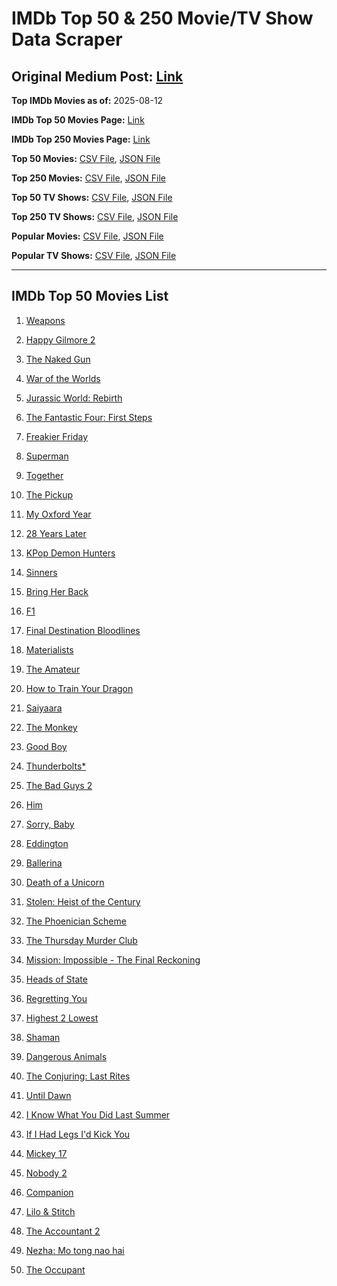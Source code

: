 # IMDb Top 50 & 250 Movie/TV Show Data Scraper

## Original Medium Post: [Link](https://medium.com/@nishantsahoo/which-movie-should-i-watch-5c83a3c0f5b1)

**Top IMDb Movies as of:** 2025-08-12

**IMDb Top 50 Movies Page:** [Link](https://www.imdb.com/search/title/?title_type=feature&release_date=2025-01-01,2025-12-31)

**IMDb Top 250 Movies Page:** [Link](https://www.imdb.com/chart/top/)

**Top 50 Movies:** [CSV File](/data/top50/movies.csv), [JSON File](/data/top50/movies.json)

**Top 250 Movies:** [CSV File](/data/top250/movies.csv), [JSON File](/data/top250/movies.json)

**Top 50 TV Shows:** [CSV File](/data/top50/shows.csv), [JSON File](/data/top50/shows.json)

**Top 250 TV Shows:** [CSV File](/data/top250/shows.csv), [JSON File](/data/top250/shows.json)

**Popular Movies:** [CSV File](/data/popular/movies.csv), [JSON File](/data/popular/movies.json)

**Popular TV Shows:** [CSV File](/data/popular/shows.csv), [JSON File](/data/popular/shows.json)

---

## IMDb Top 50 Movies List

1. [Weapons](https://www.imdb.com/title/tt26581740/)

2. [Happy Gilmore 2](https://www.imdb.com/title/tt31868189/)

3. [The Naked Gun](https://www.imdb.com/title/tt3402138/)

4. [War of the Worlds](https://www.imdb.com/title/tt13186306/)

5. [Jurassic World: Rebirth](https://www.imdb.com/title/tt31036941/)

6. [The Fantastic Four: First Steps](https://www.imdb.com/title/tt10676052/)

7. [Freakier Friday](https://www.imdb.com/title/tt31956415/)

8. [Superman](https://www.imdb.com/title/tt5950044/)

9. [Together](https://www.imdb.com/title/tt31184028/)

10. [The Pickup](https://www.imdb.com/title/tt30445556/)

11. [My Oxford Year](https://www.imdb.com/title/tt4978342/)

12. [28 Years Later](https://www.imdb.com/title/tt10548174/)

13. [KPop Demon Hunters](https://www.imdb.com/title/tt14205554/)

14. [Sinners](https://www.imdb.com/title/tt31193180/)

15. [Bring Her Back](https://www.imdb.com/title/tt32246771/)

16. [F1](https://www.imdb.com/title/tt16311594/)

17. [Final Destination Bloodlines](https://www.imdb.com/title/tt9619824/)

18. [Materialists](https://www.imdb.com/title/tt30253473/)

19. [The Amateur](https://www.imdb.com/title/tt0899043/)

20. [How to Train Your Dragon](https://www.imdb.com/title/tt26743210/)

21. [Saiyaara](https://www.imdb.com/title/tt28037987/)

22. [The Monkey](https://www.imdb.com/title/tt27714946/)

23. [Good Boy](https://www.imdb.com/title/tt35521922/)

24. [Thunderbolts\*](https://www.imdb.com/title/tt20969586/)

25. [The Bad Guys 2](https://www.imdb.com/title/tt30017619/)

26. [Him](https://www.imdb.com/title/tt20990442/)

27. [Sorry, Baby](https://www.imdb.com/title/tt32843349/)

28. [Eddington](https://www.imdb.com/title/tt31176520/)

29. [Ballerina](https://www.imdb.com/title/tt7181546/)

30. [Death of a Unicorn](https://www.imdb.com/title/tt28443655/)

31. [Stolen: Heist of the Century](https://www.imdb.com/title/tt37543886/)

32. [The Phoenician Scheme](https://www.imdb.com/title/tt30840798/)

33. [The Thursday Murder Club](https://www.imdb.com/title/tt12001534/)

34. [Mission: Impossible - The Final Reckoning](https://www.imdb.com/title/tt9603208/)

35. [Heads of State](https://www.imdb.com/title/tt13357520/)

36. [Regretting You](https://www.imdb.com/title/tt33088452/)

37. [Highest 2 Lowest](https://www.imdb.com/title/tt31194612/)

38. [Shaman](https://www.imdb.com/title/tt28554021/)

39. [Dangerous Animals](https://www.imdb.com/title/tt32299316/)

40. [The Conjuring: Last Rites](https://www.imdb.com/title/tt22898462/)

41. [Until Dawn](https://www.imdb.com/title/tt30955489/)

42. [I Know What You Did Last Summer](https://www.imdb.com/title/tt4045450/)

43. [If I Had Legs I'd Kick You](https://www.imdb.com/title/tt18382850/)

44. [Mickey 17](https://www.imdb.com/title/tt12299608/)

45. [Nobody 2](https://www.imdb.com/title/tt28996126/)

46. [Companion](https://www.imdb.com/title/tt26584495/)

47. [Lilo & Stitch](https://www.imdb.com/title/tt11655566/)

48. [The Accountant 2](https://www.imdb.com/title/tt7068946/)

49. [Nezha: Mo tong nao hai](https://www.imdb.com/title/tt34956443/)

50. [The Occupant](https://www.imdb.com/title/tt7230422/)
